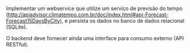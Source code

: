 Implementar um webservice que utilize um serviço de previsão do tempo (http://apiadvisor.climatempo.com.br/doc/index.html#api-Forecast-Forecast15DaysByCity), e persista os dados no banco de dados relacional (SQLite). 

O backend deve fornecer ainda uma interface para consumo externo (API RESTful).
